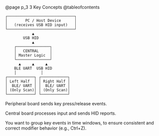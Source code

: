 @page p_3 3 Key Concepts
@tableofcontents

    ┌──────────────────────────────┐
    │        PC / Host Device      │
    │   (receives USB HID input)   │
    └──────────────────────────────┘
                ▲
            USB HID
                ▲
        ┌───────────────┐
        │   CENTRAL     │
        │ Master Logic  │
        └───────────────┘
          ▲     ▲     ▲
        BLE UART  USB HID
        │           │
    ┌────────────┐ ┌────────────┐
    │ Left Half  │ │ Right Half │
    │  BLE/ UART │ │  BLE/ UART │
    │ (Only Scan)│ │ (Only Scan)│
    └────────────┘ └────────────┘


Peripheral board sends key press/release events.

Central board processes input and sends HID reports.

You want to group key events in time windows, to ensure consistent and correct modifier behavior (e.g., Ctrl+Z).